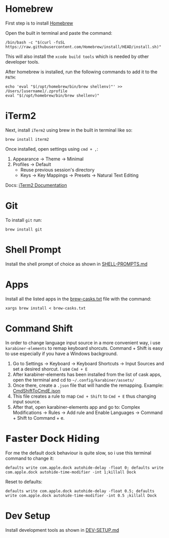 # Homebrew

First step is to install [Homebrew](https://brew.sh/)

Open the built in terminal and paste the command:
```
/bin/bash -c "$(curl -fsSL https://raw.githubusercontent.com/Homebrew/install/HEAD/install.sh)"
```
This will also install the `xcode build tools` which is needed by other developer tools.

After homebrew is installed, run the following commands to add it to the `PATH`:
```
echo 'eval "$(/opt/homebrew/bin/brew shellenv)"' >> /Users/[username]/.zprofile
eval "$(/opt/homebrew/bin/brew shellenv)"
```

# iTerm2

Next, install `iTerm2` using brew in the built in terminal like so:
```
brew install iterm2
```
Once installed, open settings using `cmd + ,`:
1. Appearance -> Theme -> Minimal
2. Profiles -> Default
    - Reuse previous session's directory
    - Keys -> Key Mappings -> Presets -> Natural Text Editing

Docs: [iTerm2 Documentation](https://iterm2.com/documentation.html)

# Git

To install `git` run:
```
brew install git
```

# Shell Prompt
Install the shell prompt of choice as shown in [SHELL-PROMPTS.md](https://github.com/adreaskar/mac-setup/blob/master/pages/SHELL-PROMPTS.md)

# Apps
Install all the listed apps in the [brew-casks.txt](https://github.com/adreaskar/mac-setup/blob/master/brew-casks.txt) file  with the command:
```
xargs brew install < brew-casks.txt
```

# Command Shift
In order to change language input source in a more convenient way, i use `karabiner-elements` to remap keyboard shorcuts. Command + Shift is easy to use especially if you have a Windows background.
1. Go to Settings -> Keyboard -> Keyboard Shortcuts -> Input Sources and set a desired shorcut. I use `Cmd + E`
2. After karabiner-elements has been installed from the list of cask apps, open the terminal and cd to `~/.config/karabiner/assets/`
3. Once there, create a `.json` file that will handle the remapping. Example: [CmdShiftToCmdE.json](https://github.com/adreaskar/mac-setup/blob/master/misc/CmdShifttoCmdE.json)
4. This file creates a rule to map `Cmd + Shift` to `Cmd + E` thus changing input source.
5. After that, open karabiner-elements app and go to: Complex Modifications -> Rules -> Add rule and Enable Languages -> Command + Shift to Command + e.

# 𝗙𝗮𝘀𝘁𝗲𝗿 𝗗𝗼𝗰𝗸 𝗛𝗶𝗱𝗶𝗻𝗴
For me the default dock behaviour is quite slow, so i use this terminal command to change it:
```
defaults write com.apple.dock autohide-delay -float 0; defaults write com.apple.dock autohide-time-modifier -int 1;killall Dock
```
Reset to defaults:
```
defaults write com.apple.dock autohide-delay -float 0.5; defaults write com.apple.dock autohide-time-modifier -int 0.5 ;killall Dock
```

# Dev Setup
Install development tools as shown in [DEV-SETUP.md](https://github.com/adreaskar/mac-setup/blob/master/pages/DEV-SETUP.md)
